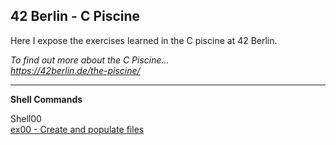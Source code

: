 ## 42 Berlin - C Piscine

Here I expose the exercises learned in the C piscine at 42 Berlin.

_To find out more about the C Piscine...   
https://42berlin.de/the-piscine/_   

---
**Shell Commands**

Shell00   
[ex00 - Create and populate files](https://github.com/Tarcisio2code/42Berlin/tree/master/C_Piscine/Shell00/ex00)

